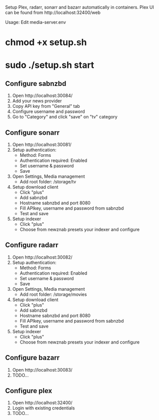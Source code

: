 Setup Plex, radarr, sonarr and bazarr automatically in containers.
Plex UI can be found from http://localhost:32400/web

Usage:
Edit media-server.env
# chmod +x setup.sh
# sudo ./setup.sh start

Configure sabnzbd
-----------------
1. Open http://localhost:30084/
2. Add your news provider
3. Copy API key from "General" tab
4. Configure username and password
5. Go to "Category" and click "save" on "tv" category


Configure sonarr
----------------

1. Open http://localhost:30081/
2. Setup authentication:
   * Method: Forms
   * Authentication required: Enabled
   * Set username & password
   * Save
3. Open Settings, Media management
   * Add root folder: /storage/tv
4. Setup download client
   * Click "plus"
   * Add sabnzbd
   * Hostname sabnzbd and port 8080
   * Fill APIkey, username and password from sabnzbd
   * Test and save
5. Setup indexer
   * Click "plus"
   * Choose from newznab presets your indexer and configure
  
Configure radarr
----------------

1. Open http://localhost:30082/
2. Setup authentication:
   * Method: Forms
   * Authentication required: Enabled
   * Set username & password
   * Save
3. Open Settings, Media management
   * Add root folder: /storage/movies
4. Setup download client
   * Click "plus"
   * Add sabnzbd
   * Hostname sabnzbd and port 8080
   * Fill APIkey, username and password from sabnzbd
   * Test and save
5. Setup indexer
   * Click "plus"
   * Choose from newznab presets your indexer and configure
     
Configure bazarr
----------------

1. Open http://localhost:30083/
2. TODO...

Configure plex
---------------
1. Open http://localhost:32400/
2. Login with existing credentials
3. TODO...

